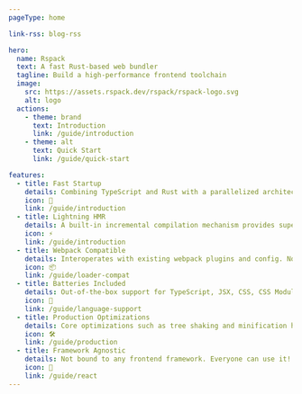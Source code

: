 ```yaml
---
pageType: home

link-rss: blog-rss

hero:
  name: Rspack
  text: A fast Rust-based web bundler
  tagline: Build a high-performance frontend toolchain
  image:
    src: https://assets.rspack.dev/rspack/rspack-logo.svg
    alt: logo
  actions:
    - theme: brand
      text: Introduction
      link: /guide/introduction
    - theme: alt
      text: Quick Start
      link: /guide/quick-start

features:
  - title: Fast Startup
    details: Combining TypeScript and Rust with a parallelized architecture to bring you the ultimate developer experience.
    icon: 🚀
    link: /guide/introduction
  - title: Lightning HMR
    details: A built-in incremental compilation mechanism provides superior Hot Module Replacement performance for large-scale projects.
    icon: ⚡
    link: /guide/introduction
  - title: Webpack Compatible
    details: Interoperates with existing webpack plugins and config. No need to reinvent your ecosystem from scratch.
    icon: 📦
    link: /guide/loader-compat
  - title: Batteries Included
    details: Out-of-the-box support for TypeScript, JSX, CSS, CSS Modules, Sass, and more.
    icon: 🎨
    link: /guide/language-support
  - title: Production Optimizations
    details: Core optimizations such as tree shaking and minification have integrated implementations rather than deferring to plugins.
    icon: 🛠️
    link: /guide/production
  - title: Framework Agnostic
    details: Not bound to any frontend framework. Everyone can use it!
    icon: 🎯
    link: /guide/react
---
```

